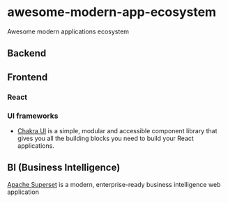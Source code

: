 # awesome-modern-app-ecosystem
Awesome modern applications ecosystem

## Backend

## Frontend

### React 
### UI frameworks 
* [Chakra UI](https://chakra-ui.com/) is a simple, modular and accessible component library that gives you all the building blocks you need to build your React applications.

## BI (Business Intelligence) 
[Apache Superset](https://superset.incubator.apache.org/index.html) is a modern, enterprise-ready business intelligence web application
